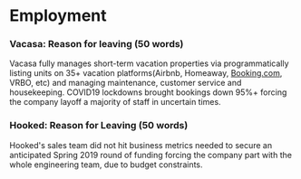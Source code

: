 # Employment

### Vacasa: Reason for leaving (50 words)

Vacasa fully manages short-term vacation properties via programmatically listing units on 35+ vacation platforms(Airbnb, Homeaway, [Booking.com](http://booking.com/), VRBO, etc) and managing maintenance, customer service and housekeeping. COVID19 lockdowns brought bookings down 95%+ forcing the company layoff a majority of staff in uncertain times.

### Hooked: Reason for Leaving (50 words)

Hooked's sales team did not hit business metrics needed to secure an anticipated Spring 2019 round of funding forcing the company part with the whole engineering team, due to budget constraints.